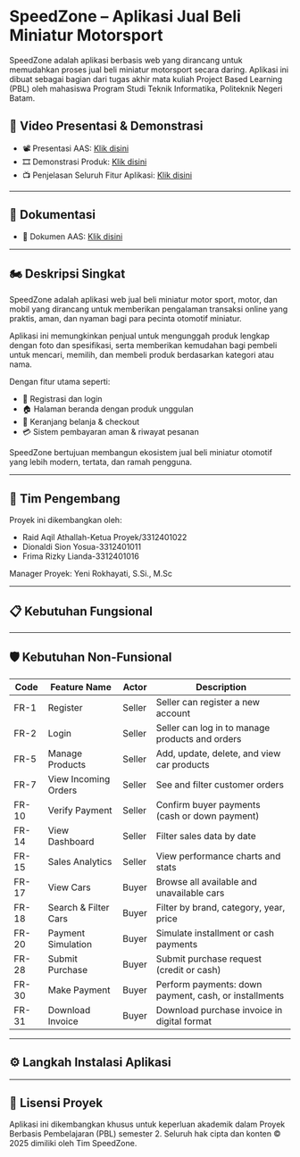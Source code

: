 # SpeedZone – Aplikasi Jual Beli Miniatur Motorsport

SpeedZone adalah aplikasi berbasis web yang dirancang untuk memudahkan proses jual beli miniatur motorsport secara daring. Aplikasi ini dibuat sebagai bagian dari tugas akhir mata kuliah Project Based Learning (PBL) oleh mahasiswa Program Studi Teknik Informatika, Politeknik Negeri Batam.

## 🎥 Video Presentasi & Demonstrasi

- 📽️ Presentasi AAS: [Klik disini](https://www.youtube.com/watch?v=Fi0Q0_EkAb4)
- 🎞️ Demonstrasi Produk: [Klik disini](https://www.youtube.com/watch?v=SC7VvIho_0I)
- 📺 Penjelasan Seluruh Fitur Aplikasi: [Klik disini](https://drive.google.com/file/d/1vf7gYc-0yp0L2RY7471Rv5ceAKfHRQcK/view?usp=sharing)

---

## 📁 Dokumentasi

- 📂 Dokumen AAS: [Klik disini](https://drive.google.com/drive/u/0/folders/1qIZf6U77_PvtuMXEBDA3EtY-SrstNKbZ)

---

## 🏍️ Deskripsi Singkat

SpeedZone adalah aplikasi web jual beli miniatur motor sport, motor, dan mobil yang dirancang untuk memberikan pengalaman transaksi online yang praktis, aman, dan nyaman bagi para pecinta otomotif miniatur.

Aplikasi ini memungkinkan penjual untuk mengunggah produk lengkap dengan foto dan spesifikasi, serta memberikan kemudahan bagi pembeli untuk mencari, memilih, dan membeli produk berdasarkan kategori atau nama.

Dengan fitur utama seperti:

- 🔐 Registrasi dan login
- 🏠 Halaman beranda dengan produk unggulan
- 🛒 Keranjang belanja & checkout
- 💳 Sistem pembayaran aman & riwayat pesanan

SpeedZone bertujuan membangun ekosistem jual beli miniatur otomotif yang lebih modern, tertata, dan ramah pengguna.

---

## 👥 Tim Pengembang

Proyek ini dikembangkan oleh:

- Raid Aqil Athallah-Ketua Proyek/3312401022
- Dionaldi Sion Yosua-3312401011
- Frima Rizky Lianda-3312401016

Manager Proyek: Yeni Rokhayati, S.Si., M.Sc

---

## 📋 Kebutuhan Fungsional

---

## 🛡️ Kebutuhan Non-Funsional

| Code   | Feature Name           | Actor  | Description                                           |
|--------|------------------------|--------|-------------------------------------------------------|
| FR-1   | Register               | Seller | Seller can register a new account                    |
| FR-2   | Login                  | Seller | Seller can log in to manage products and orders      |
| FR-5   | Manage Products        | Seller | Add, update, delete, and view car products           |
| FR-7   | View Incoming Orders   | Seller | See and filter customer orders                       |
| FR-10  | Verify Payment         | Seller | Confirm buyer payments (cash or down payment)        |
| FR-14  | View Dashboard         | Seller | Filter sales data by date                            |
| FR-15  | Sales Analytics        | Seller | View performance charts and stats                    |
| FR-17  | View Cars              | Buyer  | Browse all available and unavailable cars            |
| FR-18  | Search & Filter Cars  | Buyer  | Filter by brand, category, year, price               |
| FR-20  | Payment Simulation     | Buyer  | Simulate installment or cash payments                |
| FR-28  | Submit Purchase        | Buyer  | Submit purchase request (credit or cash)             |
| FR-30  | Make Payment           | Buyer  | Perform payments: down payment, cash, or installments|
| FR-31  | Download Invoice       | Buyer  | Download purchase invoice in digital format          |

---

## ⚙️ Langkah Instalasi Aplikasi

---

## 📄 Lisensi Proyek

Aplikasi ini dikembangkan khusus untuk keperluan akademik dalam Proyek Berbasis Pembelajaran (PBL) semester 2.
Seluruh hak cipta dan konten © 2025 dimiliki oleh Tim SpeedZone.
